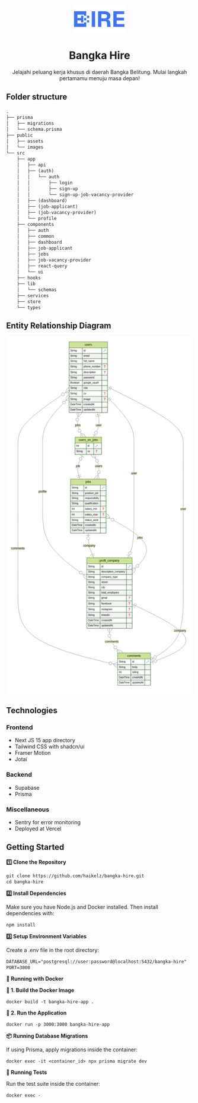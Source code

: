<div align="center">
  <img src="/public/assets/logo.png" alt="logo" />
  <h1>Bangka Hire</h1>
  <p>Jelajahi peluang kerja khusus di daerah Bangka Belitung. Mulai langkah pertamamu menuju masa depan!</p>
</div>

## Folder structure

```
.
├── prisma
│   ├── migrations
│   └── schema.prisma
├── public
│   ├── assets
│   └── images
└── src
    ├── app
    │   ├── api
    │   ├── (auth)
    │   │   └── auth
    │   │       ├── login
    │   │       ├── sign-up
    │   │       └── sign-up-job-vacancy-provider
    │   ├── (dashboard)
    │   ├── (job-applicant)
    │   ├── (job-vacancy-provider)
    │   └── profile
    ├── components
    │   ├── auth
    │   ├── common
    │   ├── dashboard
    │   ├── job-applicant
    │   ├── jobs
    │   ├── job-vacancy-provider
    │   ├── react-query
    │   └── ui
    ├── hooks
    ├── lib
    │   └── schemas
    ├── services
    ├── store
    └── types
```

## Entity Relationship Diagram

![ERD](./Entity-Relationship-Diagram.png)

## Technologies

### Frontend

- Next JS 15 app directory
- Tailwind CSS with shadcn/ui
- Framer Motion
- Jotai

### Backend

- Supabase
- Prisma

### Miscellaneous

- Sentry for error monitoring
- Deployed at Vercel

## Getting Started

**1️⃣ Clone the Repository**

```
git clone https://github.com/haikelz/bangka-hire.git
cd bangka-hire
```

**2️⃣ Install Dependencies**

Make sure you have Node.js and Docker installed.
Then install dependencies with:

```
npm install
```

**3️⃣ Setup Environment Variables**

Create a .env file in the root directory:

```
DATABASE_URL="postgresql://user:password@localhost:5432/bangka-hire"
PORT=3000
```

**🐳 Running with Docker**

**🔹 1. Build the Docker Image**

```
docker build -t bangka-hire-app .
```

**🔹 2. Run the Application**

```
docker run -p 3000:3000 bangka-hire-app
```

**📦 Running Database Migrations**

If using Prisma, apply migrations inside the container:

```
docker exec -it <container_id> npx prisma migrate dev
```

**🧪 Running Tests**

Run the test suite inside the container:

```
docker exec -
```
